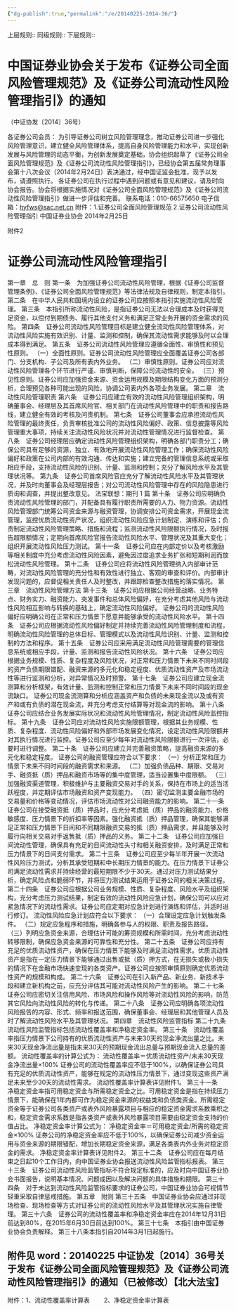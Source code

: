 ```yaml
---
{"dg-publish":true,"permalink":"/e/20140225-2014-36/"}
---
```


上层规则:: 
同级规则::
下层规则::

# 中国证券业协会关于发布《证券公司全面风险管理规范》及《证券公司流动性风险管理指引》的通知
（中证协发〔2014〕36号）

各证券公司会员：
为引导证券公司树立风险管理理念，推动证券公司进一步强化风险管理意识，建立健全风险管理体系，提高自身风险管理能力和水平，实现创新发展与风险管理的动态平衡，为创新发展奠定基础，协会组织起草了《证券公司全面风险管理规范》及《证券公司流动性风险管理指引》，已经协会第五届常务理事会第十八次会议（2014年2月24日）表决通过，经中国证监会批准，现予以发布，请遵照执行。
各证券公司在执行过程中遇到问题或有意见和建议，请及时向协会报告。协会将根据实施情况对《证券公司全面风险管理规范》及《证券公司流动性风险管理指引》做进一步评估和完善。
联系电话：010-66575650
电子信箱：hyfws@sac.net.cn
附件：1.证券公司全面风险管理规范
2.证券公司流动性风险管理指引 
中国证券业协会
2014年2月25日

附件2 
# 证券公司流动性风险管理指引
第一章　总　则
第一条　为加强证券公司流动性风险管理，根据《证券公司监督管理条例》、《证券公司全面风险管理规范》等法律法规及自律规则，制定本指引。 
第二条　在中华人民共和国境内设立的证券公司应按照本指引实施流动性风险管理。 
第三条　本指引所称流动性风险，是指证券公司无法以合理成本及时获得充足资金，以偿付到期债务、履行其他支付义务和满足正常业务开展的资金需求的风险。 
第四条　证券公司流动性风险管理目标是建立健全流动性风险管理体系，对流动性风险实施有效识别、计量、监测和控制，确保其流动性需求能够及时以合理成本得到满足。 
第五条　证券公司流动性风险管理应遵循全面性、审慎性和预见性原则。
（一）全面性原则。证券公司流动性风险管理应全面覆盖证券公司各部门、分支机构、子公司及所有表内外业务。
（二）审慎性原则。证券公司应对流动性风险管理各个环节进行严谨、审慎判断，保障公司流动性的安全。
（三）预见性原则。证券公司应加强资金来源、资金运用规模及期限结构变化方面的预测分析，合理预见各种可能出现的风险，协调公司表内外各项业务发展。 
第二章　流动性风险管理职责
第六条　证券公司应建立有效的流动性风险管理组织架构，明确董事会、经理层及其首席风险官、相关部门在流动性风险管理中的职责和报告路线，建立健全有效的考核及问责机制。 
第七条　证券公司董事会应承担流动性风险管理的最终责任，负责审核批准公司的流动性风险偏好、政策、信息披露等风险管理重大事项，持续关注流动性风险状况并对流动性管理情况进行监督检查。 
第八条　证券公司经理层应确定流动性风险管理组织架构，明确各部门职责分工；确保公司具有足够的资源，独立、有效地开展流动性风险管理工作；确保流动性风险偏好和政策在公司内部的有效沟通、传达和实施；建立完备的管理信息系统或采取相应手段，支持流动性风险的识别、计量、监测和控制；充分了解风险水平及其管理状况等。 
第九条　证券公司首席风险官应充分了解流动性风险水平及其管理状况，并及时向董事会及经理层报告；对公司流动性风险管理中存在的风险隐患进行质询和调查，并提出整改意见。 
法宝联想：期刊 1 篇
第十条　证券公司应明确负责流动性风险管理的部门，并配备具有履行职责所需要的人力、物力资源。流动性风险管理部门统筹公司资金来源与融资管理，协调安排公司资金需求，开展现金流管理，监控优质流动性资产状况，组织流动性风险应急计划制定、演练和评估；负责制定流动性风险管理策略、措施和流程；监测流动性风险限额执行情况，及时报告超限额情况；定期向首席风险官报告流动性风险水平、管理状况及其重大变化；组织开展流动性风险压力测试。 
第十一条　证券公司应在内部定价以及考核激励等相关制度中充分考虑流动性风险因素，避免因过度追求业务扩张和短期利润而放松流动性风险管理。 
第十二条　证券公司应将流动性风险管理纳入内部审计范畴，对流动性风险管理的充分性和有效性进行独立、客观的审查和评价。内部审计发现问题的，应督促相关责任人及时整改，并跟踪检查整改措施的落实情况。 
第三章　流动性风险管理方法
第十三条　证券公司应根据公司经营战略、业务特点、财务实力、融资能力、突发事件和总体风险偏好，在充分考虑其他风险与流动性风险相互影响与转换的基础上，确定流动性风险偏好。
证券公司的流动性风险偏好应明确公司在正常和压力情景下愿意并能够承受的流动性风险水平。 
第十四条　证券公司应根据流动性风险偏好制定并持续完善流动性风险管理制度和流程，明确流动性风险管理的总体目标、管理模式以及流动性风险识别、计量、监测和控制的方法和程序。 
第十五条　证券公司应采用满足流动性风险管理需要的管理信息系统或相应手段，计量、监测和报告流动性风险状况。 
第十六条　证券公司应根据业务规模、性质、复杂程度及风险状况，对正常和压力情景下未来不同时间段的资产负债期限错配、融资来源的多元化和稳定程度、优质流动性资产及市场流动性等进行监测和分析，对异常情况及时预警。 
第十七条　证券公司应建立现金流测算和分析框架，有效计量、监测和控制正常和压力情景下未来不同时间段的现金流缺口。
证券公司现金流测算和分析应涵盖资产和负债的未来现金流以及或有资产和或有负债的潜在现金流，并充分考虑支付结算等对现金流的影响。 
第十八条　证券公司应结合业务发展实际状况和流动性风险管理情况，制定流动性风险监控指标。 
第十九条　证券公司应对流动性风险实施限额管理，根据其业务规模、性质、复杂程度、流动性风险偏好和外部市场发展变化情况，设定流动性风险限额并对其执行情况进行监控。证券公司应至少每年对流动性风险限额进行一次评估，必要时进行调整。 
第二十条　证券公司应建立并完善融资策略，提高融资来源的多元化和稳定程度。
证券公司的融资管理应符合以下要求：
（一）分析正常和压力情景下未来不同时间段的融资需求和来源。
（二）加强负债品种、期限、交易对手、融资抵（质）押品和融资市场等的集中度管理，适当设置集中度限额。
（三）加强融资渠道管理，积极维护与主要融资交易对手的关系，保持在市场上的适当活跃程度，并定期评估市场融资和资产变现能力。
（四）密切监测主要金融市场的交易量和价格等变动情况，评估市场流动性对公司融资能力的影响。 
第二十一条　证券公司在接受融资抵（质）押品时，应充分考虑抵（质）押品的融资能力、价格敏感度、压力情景下的折扣率等因素。强化融资抵（质）押品管理，确保其能够满足正常和压力情景下日间和不同期限融资交易的抵（质）押品需求，并且能够及时履行向相关交易对手返售抵（质）押品的义务。 
第二十二条　证券公司应加强日间流动性管理，确保具有充足的日间流动性头寸和相关融资安排，及时满足正常和压力情景下的日间支付需求。 
第二十三条　证券公司应至少每半年开展一次流动性风险压力测试，分析其承受短期和中长期压力情景的能力。在压力情景下证券公司满足流动性需求并持续经营的最短期限不少于30天。通过对压力测试结果分析，确定风险点和脆弱环节，并将压力测试结果运用于证券公司的相关决策过程。 
第二十四条　证券公司应根据公司业务规模、性质、复杂程度、风险水平及组织架构，充分考虑压力测试结果，制定有效的流动性风险应急计划，确保公司可以应对紧急情况下的流动性需求。证券公司应定期对应急计划进行演练和评估，并适时进行修订。
流动性风险应急计划应符合以下要求：
（一）合理设定应急计划触发条件。
（二）规定应急程序和措施，明确各参与人的权限、职责及报告路径。
（三）列明应急资金来源，合理估计可能的筹资规模和所需时间，充分考虑流动性转移限制，确保应急资金来源的可靠性和充分性。 
第二十五条　证券公司应持有充足的优质流动性资产，确保在压力情景下能够及时满足流动性需求。优质流动性资产是指在一定压力情景下能够通过出售或抵（质）押方式，在无损失或极小损失的情况下在金融市场快速变现的各类资产。证券公司应按照审慎原则确定优质流动性资产的规模和构成。 
第二十六条　证券公司在引入新产品、新业务、新技术手段和建立新机构之前，应充分评估其可能对流动性风险产生的影响。 
第二十七条　证券公司应密切关注信用风险、市场风险和操作风险等对流动性风险的影响，防范其它风险向流动性风险的转化与传递。 
第二十八条　证券公司应明确各项流动性风险报告的内容、形式、频率和报送范围，确保董事会、经理层和其他管理人员及时了解流动性风险水平及其管理状况。 
第四章　流动性风险监管指标
第二十九条　流动性风险监管指标包括流动性覆盖率和净稳定资金率。 
第三十条　流动性覆盖率指压力情景下公司持有的优质流动性资产与未来30天的现金净流出量之比。未来30天现金净流出量是指未来30天的预期现金流出总量与预期现金流入总量的差额。
流动性覆盖率的计算公式为：
流动性覆盖率＝优质流动性资产/未来30天现金净流出量×100%
证券公司的流动性覆盖率应不低于100%，以确保证券公司具有充足的优质流动性资产，能够在规定的流动性压力情景下，通过变现这些资产满足未来至少30天的流动性需求。
流动性覆盖率计算表详见附件1。 
第三十一条　净稳定资金率指可用稳定资金与所需稳定资金之比。可用稳定资金是指在持续压力情景下，能确保在1年内都可作为稳定资金来源的权益类和负债类资金。所需稳定资金等于证券公司各类资产或表外风险暴露项目与相应的稳定资金需求系数乘积之和，稳定资金需求系数是指各类资产或表外风险暴露项目需要由稳定资金支持的价值占比。
净稳定资金率计算公式为：
净稳定资金率＝可用稳定资金/所需的稳定资金×100%
证券公司的净稳定资金率应不低于100%，以确保证券公司减少资金运用与资金来源的期限错配，增加长期稳定资金来源，满足各类表内外业务对稳定资金的需求。
净稳定资金率计算表详见附件2。 
第三十二条　证券公司应在每月结束之日起10个工作日内，向中国证券业协会报送流动性风险监管指标报表。 
第三十三条　证券公司流动性风险监管指标不符合规定标准的，应及时向中国证券业协会书面报告，说明基本情况、问题成因以及解决问题的具体措施和期限。 
第三十四条　对于未达到流动性风险监管指标要求的证券公司，中国证券业协会可视情节轻重采取自律惩戒措施。 
第五章　附则
第三十五条　中国证券业协会应通过非现场检查、现场检查等方式对证券公司的流动性风险水平及其管理状况实施自律管理。 
第三十六条　证券公司的流动性覆盖率和净稳定资金率应在2014年12月31日前达到80%，在2015年6月30日前达到100%。 
第三十七条　本指引由中国证券业协会负责解释。 
第三十八条本指引自2014年3月1日起施行。

## 附件见 word：20140225 中证协发〔2014〕36号关于发布《证券公司全面风险管理规范》及《证券公司流动性风险管理指引》的通知（已被修改）【北大法宝】
附件：1、流动性覆盖率计算表
　　2、净稳定资金率计算表